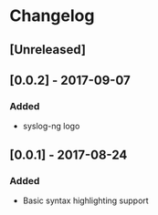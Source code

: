 # Changelog

## [Unreleased]

## [0.0.2] - 2017-09-07
### Added
- syslog-ng logo

## [0.0.1] - 2017-08-24
### Added
- Basic syntax highlighting support
